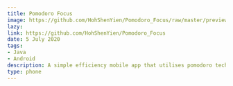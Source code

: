 ```yaml
---
title: Pomodoro Focus
image: https://github.com/HohShenYien/Pomodoro_Focus/raw/master/preview/Screenshot_20200705-231823.jpg
lazy: 
link: https://github.com/HohShenYien/Pomodoro_Focus
date: 5 July 2020
tags:
- Java
- Android
description: A simple efficiency mobile app that utilises pomodoro technique
type: phone
---
```

